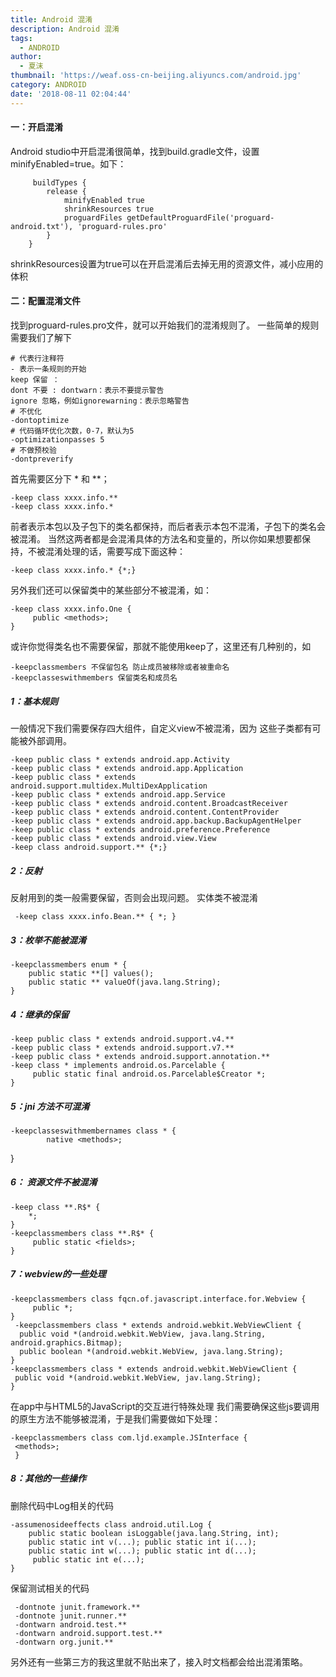 ```yaml
---
title: Android 混淆
description: Android 混淆
tags:
  - ANDROID
author:
  - 夏沫
thumbnail: 'https://weaf.oss-cn-beijing.aliyuncs.com/android.jpg'
category: ANDROID
date: '2018-08-11 02:04:44'
---
```


#### 一：开启混淆
Android studio中开启混淆很简单，找到build.gradle文件，设置minifyEnabled=true。如下：

         buildTypes {
            release {
                minifyEnabled true
                shrinkResources true   
                proguardFiles getDefaultProguardFile('proguard-android.txt'), 'proguard-rules.pro'
            }
        }
 shrinkResources设置为true可以在开启混淆后去掉无用的资源文件，减小应用的体积
 

#### 二：配置混淆文件    
找到proguard-rules.pro文件，就可以开始我们的混淆规则了。
一些简单的规则需要我们了解下

    # 代表行注释符
    - 表示一条规则的开始
    keep 保留 ：
    dont 不要 : dontwarn：表示不要提示警告
    ignore 忽略，例如ignorewarning：表示忽略警告
    # 不优化
    -dontoptimize
    # 代码循环优化次数，0-7，默认为5
    -optimizationpasses 5
    # 不做预校验
    -dontpreverify

首先需要区分下 * 和 **；

    -keep class xxxx.info.**
    -keep class xxxx.info.*
    
前者表示本包以及子包下的类名都保持，而后者表示本包不混淆，子包下的类名会被混淆。
当然这两者都是会混淆具体的方法名和变量的，所以你如果想要都保持，不被混淆处理的话，需要写成下面这种：

    -keep class xxxx.info.* {*;}

另外我们还可以保留类中的某些部分不被混淆，如：

    -keep class xxxx.info.One {
         public <methods>;
    }

或许你觉得类名也不需要保留，那就不能使用keep了，这里还有几种别的，如

    -keepclassmembers 不保留包名 防止成员被移除或者被重命名
    -keepclasseswithmembers 保留类名和成员名
    
#####  1：基本规则

一般情况下我们需要保存四大组件，自定义view不被混淆，因为  这些子类都有可能被外部调用。

    -keep public class * extends android.app.Activity
    -keep public class * extends android.app.Application
    -keep public class * extends android.support.multidex.MultiDexApplication
    -keep public class * extends android.app.Service
    -keep public class * extends android.content.BroadcastReceiver
    -keep public class * extends android.content.ContentProvider
    -keep public class * extends android.app.backup.BackupAgentHelper
    -keep public class * extends android.preference.Preference
    -keep public class * extends android.view.View
    -keep class android.support.** {*;}

##### 2：反射
反射用到的类一般需要保留，否则会出现问题。
实体类不被混淆

     -keep class xxxx.info.Bean.** { *; }

##### 3：枚举不能被混淆

    -keepclassmembers enum * {
        public static **[] values();
        public static ** valueOf(java.lang.String);
    }

##### 4：继承的保留

    -keep public class * extends android.support.v4.**
    -keep public class * extends android.support.v7.**
    -keep public class * extends android.support.annotation.**
    -keep class * implements android.os.Parcelable {
         public static final android.os.Parcelable$Creator *;
    }
    
##### 5：jni  方法不可混淆

    -keepclasseswithmembernames class * {
            native <methods>;
   }       

##### 6：  资源文件不被混淆

    -keep class **.R$* {
        *;
    }
    -keepclassmembers class **.R$* {
         public static <fields>;
    }

##### 7：webview的一些处理

    -keepclassmembers class fqcn.of.javascript.interface.for.Webview { 
         public *; 
    }
     -keepclassmembers class * extends android.webkit.WebViewClient {
      public void *(android.webkit.WebView, java.lang.String, android.graphics.Bitmap);
      public boolean *(android.webkit.WebView, java.lang.String);
    }
    -keepclassmembers class * extends android.webkit.WebViewClient {
     public void *(android.webkit.WebView, jav.lang.String);
    }
在app中与HTML5的JavaScript的交互进行特殊处理 我们需要确保这些js要调用的原生方法不能够被混淆，于是我们需要做如下处理：
     
    -keepclassmembers class com.ljd.example.JSInterface {
     <methods>;
     }   
##### 8：其他的一些操作
删除代码中Log相关的代码

    -assumenosideeffects class android.util.Log {
        public static boolean isLoggable(java.lang.String, int);
        public static int v(...); public static int i(...);
        public static int w(...); public static int d(...);
         public static int e(...);
    }
保留测试相关的代码

     -dontnote junit.framework.**
     -dontnote junit.runner.**
     -dontwarn android.test.**
     -dontwarn android.support.test.**
     -dontwarn org.junit.**

 
 另外还有一些第三方的我这里就不贴出来了，接入时文档都会给出混淆策略。
 
 
     
     
    

    
    
    

    
    
    
    
    
